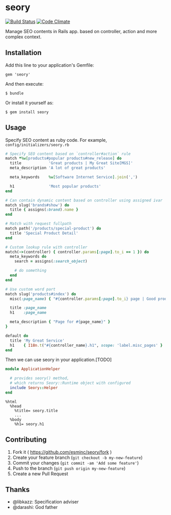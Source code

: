 # seory

[![Build Status](https://travis-ci.org/esminc/seory.svg?branch=master)](https://travis-ci.org/esminc/seory)
[![Code Climate](https://codeclimate.com/github/esminc/seory.png)](https://codeclimate.com/github/esminc/seory)

Manage SEO contents in Rails app. based on controller, action and more complex context.

## Installation

Add this line to your application's Gemfile:

    gem 'seory'

And then execute:

    $ bundle

Or install it yourself as:

    $ gem install seory

## Usage

Specify SEO content as ruby code.  For example, `config/initializers/seory.rb`

```ruby
# Specify SEO content based on `controller#action` rule
match *%w[products#popular products#new_release] do
  title            'Great products | My Great Site[MGS]'
  meta_description 'A lot of great products'

  meta_keywords    %w[Software Internet Service].join(',')

  h1               'Most popular products'
end

# Can contain dynamic content based on controller using assigned ivar
match slug('brands#show') do
  title { assigns(:brand).name }
end

# Match with request fullpath
match path('/products/special-product') do
  title 'Special Product Detail'
end

# Custom lookup rule with controller
match(->(controller) { controller.params[:page].to_i == 1 }) do
  meta_keywords do
    search = assigns(:search_object)

    # do something
  end
end

# Use custom word part
match slug('products#index') do
  misc(:page_name) { "#{controller.params[:page].to_i} page | Good products") }

  title :page_name
  h1    :page_name

  meta_description { "Page for #{page_name}" }
}

default do
  title 'My Great Service'
  h1    { I18n.t("#{controller_name}.h1", scope: 'label.misc_pages' }
end
```

Then we can use seory in your application.[TODO]
```ruby
module ApplicationHelper

  # provides seory() method,
  # which returns Seory::Runtime object with configured
  include Seory::Helper
end
```

```haml
%html
  %head
    %title= seory.title
    ...
  %body
    %h1= seory.h1
```

## Contributing

1. Fork it ( https://github.com/esminc/seory/fork )
2. Create your feature branch (`git checkout -b my-new-feature`)
3. Commit your changes (`git commit -am 'Add some feature'`)
4. Push to the branch (`git push origin my-new-feature`)
5. Create a new Pull Request

## Thanks

- @libkazz: Specification adviser
- @darashi: God father

